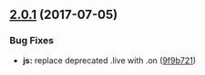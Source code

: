 <a name="2.0.1"></a>
## [2.0.1](https://github.com/AU-Landing-Project/au_sets/compare/2.0.0...v2.0.1) (2017-07-05)


### Bug Fixes

* **js:** replace deprecated .live with .on ([9f9b721](https://github.com/AU-Landing-Project/au_sets/commit/9f9b721))




